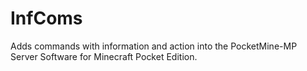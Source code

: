 # InfComs
Adds commands with information and action into the PocketMine-MP Server Software for Minecraft Pocket Edition.

